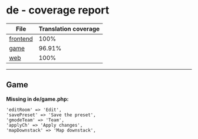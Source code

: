 <link rel="stylesheet" href="style.css">

# de - coverage report

<table>
<thead>
    <tr>
        <th>File</th>
        <th colspan="2">Translation coverage</th>
    </tr>
</thead>
<tbody>
    <tr><td><a href="#">frontend</a></td><td>100%</td><td>
        <div class="pb">
            <span class="pb-fill" style="width: 100%;"></span>
        </div>
    </td></tr>
    <tr><td><a href="#">game</a></td><td>96.91%</td><td>
        <div class="pb">
            <span class="pb-fill" style="width: 96.91%;"></span>
        </div>
    </td></tr>
    <tr><td><a href="#">web</a></td><td>100%</td><td>
        <div class="pb">
            <span class="pb-fill" style="width: 100%;"></span>
        </div>
    </td></tr>
</tbody></table>

-----------------------

## Game

**Missing in de/game.php:**

```
'editRoom' => 'Edit',
'savePreset' => 'Save the preset',
'gmodeTeam' => 'Team',
'applyCh' => 'Apply changes',
'mapDownstack' => 'Map downstack',
```

